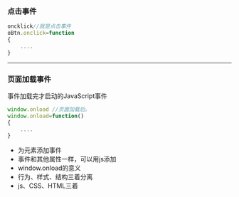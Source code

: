 ### 点击事件

```javascript
oncklick//就是点击事件
oBtn.onclick=function
{
    ....
}
```

***

### 页面加载事件

事件加载完才启动的JavaScript事件

```javascript
window.onload //页面加载后。
window.onload=function()
{
    ....
}
```

- 为元素添加事件
- 事件和其他属性一样，可以用js添加
- window.onload的意义
- 行为、样式、结构三着分离
- js、CSS、HTML三着

